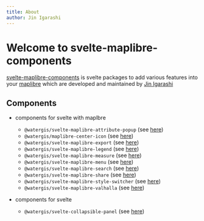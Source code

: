 ```yaml
---
title: About
author: Jin Igarashi
---
```


# Welcome to svelte-maplibre-components

[svelte-maplibre-components](https://github.com/watergis/svelte-maplibre-components) is svelte packages to add various features into your [maplibre](https://maplibre.org/) which are developed and maintained by [Jin Igarashi](https://github.com/JinIgarashi)

## Components

- components for svelte with maplbre

  - `@watergis/svelte-maplibre-attribute-popup` (see [here](https://github.com/watergis/svelte-maplibre-components/tree/main/packages/attribute-popup))
  - `@watergis/maplibre-center-icon` (see [here](https://github.com/watergis/svelte-maplibre-components/tree/main/packages/center/))
  - `@watergis/svelte-maplibre-export` (see [here](https://github.com/watergis/svelte-maplibre-components/tree/main/packages/export))
  - `@watergis/svelte-maplibre-legend` (see [here](https://github.com/watergis/svelte-maplibre-components/tree/main/packages/legend))
  - `@watergis/svelte-maplibre-measure` (see [here](https://github.com/watergis/svelte-maplibre-components/tree/main/packages/measure))
  - `@watergis/svelte-maplibre-menu` (see [here](https://github.com/watergis/svelte-maplibre-components/tree/main/packages/menu))
  - `@watergis/svelte-maplibre-search` (see [here](https://github.com/watergis/svelte-maplibre-components/tree/main/packages/search))
  - `@watergis/svelte-maplibre-share` (see [here](https://github.com/watergis/svelte-maplibre-components/tree/main/packages/share))
  - `@watergis/svelte-maplibre-style-switcher` (see [here](https://github.com/watergis/svelte-maplibre-components/tree/main/packages/style-switcher))
  - `@watergis/svelte-maplibre-valhalla` (see [here](https://github.com/watergis/svelte-maplibre-components/tree/main/packages/valhalla))

- components for svelte
  - `@watergis/svelte-collapsible-panel` (see [here](https://github.com/watergis/svelte-maplibre-components/tree/main/packages/collapsible-panel))
